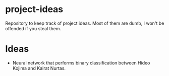 # project-ideas
Repository to keep track of project ideas. Most of them are dumb, I won't be offended if you steal them.

# Ideas
* Neural network that performs binary classification between Hideo Kojima and Kairat Nurtas.
